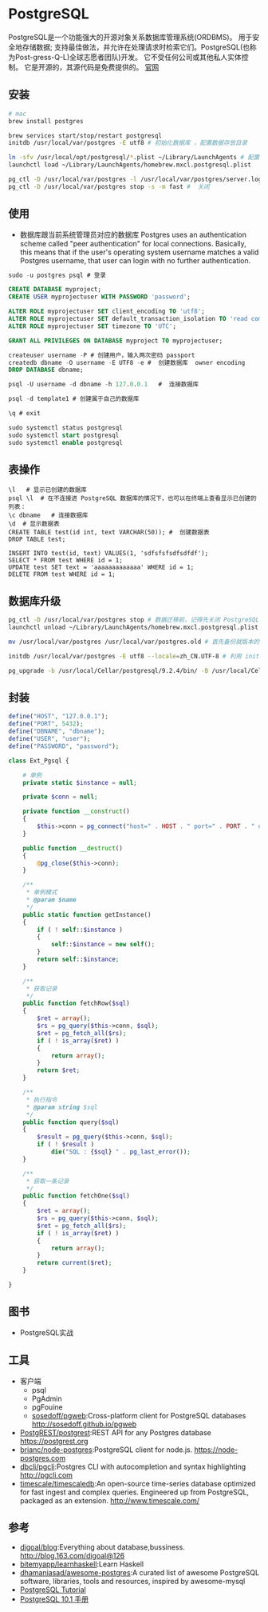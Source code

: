 # PostgreSQL

PostgreSQL是一个功能强大的开源对象关系数据库管理系统(ORDBMS)。 用于安全地存储数据; 支持最佳做法，并允许在处理请求时检索它们。PostgreSQL(也称为Post-gress-Q-L)全球志愿者团队)开发。 它不受任何公司或其他私人实体控制。 它是开源的，其源代码是免费提供的。 [官网](https://www.postgresql.org/)

## 安装

```sh
# mac
brew install postgres

brew services start/stop/restart postgresql
initdb /usr/local/var/postgres -E utf8 # 初始化数据库 ，配置数据存放目录

ln -sfv /usr/local/opt/postgresql/*.plist ~/Library/LaunchAgents # 配置自启动
launchctl load ~/Library/LaunchAgents/homebrew.mxcl.postgresql.plist

pg_ctl -D /usr/local/var/postgres -l /usr/local/var/postgres/server.log start #  启动 deamon
pg_ctl -D /usr/local/var/postgres stop -s -m fast #  关闭
```

## 使用

* 数据库跟当前系统管理员对应的数据库 Postgres uses an authentication scheme called "peer authentication" for local connections. Basically, this means that if the user's operating system username matches a valid Postgres username, that user can login with no further authentication.

```sql
sudo -u postgres psql # 登录

CREATE DATABASE myproject;
CREATE USER myprojectuser WITH PASSWORD 'password';

ALTER ROLE myprojectuser SET client_encoding TO 'utf8';
ALTER ROLE myprojectuser SET default_transaction_isolation TO 'read committed';
ALTER ROLE myprojectuser SET timezone TO 'UTC';

GRANT ALL PRIVILEGES ON DATABASE myproject TO myprojectuser;

createuser username -P # 创建用户，输入两次密码 passport
createdb dbname -O username -E UTF8 -e #  创建数据库  owner encoding
DROP DATABASE dbname;

psql -U username -d dbname -h 127.0.0.1   #  连接数据库

psql -d template1 # 创建属于自己的数据库

\q # exit

sudo systemctl status postgresql
sudo systemctl start postgresql
sudo systemctl enable postgresql
```

## 表操作

```postgresql
\l   # 显示已创建的数据库
psql \l  # 在不连接进 PostgreSQL 数据库的情况下，也可以在终端上查看显示已创建的列表：
\c dbname   # 连接数据库
\d  # 显示数据表
CREATE TABLE test(id int, text VARCHAR(50)); #  创建数据表
DROP TABLE test;

INSERT INTO test(id, text) VALUES(1, 'sdfsfsfsdfsdfdf');
SELECT * FROM test WHERE id = 1;
UPDATE test SET text = 'aaaaaaaaaaaaa' WHERE id = 1;
DELETE FROM test WHERE id = 1;
```

## 数据库升级

```sh
pg_ctl -D /usr/local/var/postgres stop # 数据迁移前，记得先关闭 PostgreSQL 的 postmaster 服务
launchctl unload ~/Library/LaunchAgents/homebrew.mxcl.postgresql.plist # Mac 下也可以这样关闭：

mv /usr/local/var/postgres /usr/local/var/postgres.old # 首先备份就版本的数据（默认是在 /usr/local/var/postgres 目录)

initdb /usr/local/var/postgres -E utf8 --locale=zh_CN.UTF-8 # 利用 initdb 命令再初始一个数据库文件：

pg_upgrade -b /usr/local/Cellar/postgresql/9.2.4/bin/ -B /usr/local/Cellar/postgresql/9.3.1/bin/ -d /usr/local/var/postgres.old -D /usr/local/var/postgres -v
```

## 封装

```php
define("HOST", "127.0.0.1");
define("PORT", 5432);
define("DBNAME", "dbname");
define("USER", "user");
define("PASSWORD", "password");

class Ext_Pgsql {

    # 单例
    private static $instance = null;

    private $conn = null;

    private function __construct()
    {
        $this->conn = pg_connect("host=" . HOST . " port=" . PORT . " dbname=" . DBNAME . " user=" . USER . " password=" . PASSWORD) or die('Connect Failed : '. pg_last_error());
    }

    public function __destruct()
    {
        @pg_close($this->conn);
    }

    /**
     * 单例模式
     * @param $name
     */
    public static function getInstance()
    {
        if ( ! self::$instance )
        {
            self::$instance = new self();
        }
        return self::$instance;
    }

    /**
     * 获取记录
     */
    public function fetchRow($sql)
    {
        $ret = array();
        $rs = pg_query($this->conn, $sql);
        $ret = pg_fetch_all($rs);
        if ( ! is_array($ret) )
        {
            return array();
        }
        return $ret;
    }

    /**
     * 执行指令
     * @param string $sql
     */
    public function query($sql)
    {
        $result = pg_query($this->conn, $sql);
        if ( ! $result )
            die("SQL : {$sql} " . pg_last_error());
    }

    /**
     * 获取一条记录
     */
    public function fetchOne($sql)
    {
        $ret = array();
        $rs = pg_query($this->conn, $sql);
        $ret = pg_fetch_all($rs);
        if ( ! is_array($ret) )
        {
            return array();
        }
        return current($ret);
    }

}
```

## 图书

* PostgreSQL实战

## 工具

* 客户端
    - psql
    - PgAdmin
    - pgFouine
    - [sosedoff/pgweb](https://github.com/sosedoff/pgweb):Cross-platform client for PostgreSQL databases http://sosedoff.github.io/pgweb
* [PostgREST/postgrest](https://github.com/PostgREST/postgrest):REST API for any Postgres database https://postgrest.org
* [brianc/node-postgres](https://github.com/brianc/node-postgres):PostgreSQL client for node.js. https://node-postgres.com
* [dbcli/pgcli](https://github.com/dbcli/pgcli):Postgres CLI with autocompletion and syntax highlighting http://pgcli.com
* [timescale/timescaledb](https://github.com/timescale/timescaledb):An open-source time-series database optimized for fast ingest and complex queries. Engineered up from PostgreSQL, packaged as an extension. http://www.timescale.com/

## 参考

* [digoal/blog](https://github.com/digoal/blog):Everything about database,bussiness. http://blog.163.com/digoal@126
* [bitemyapp/learnhaskell](https://github.com/bitemyapp/learnhaskell):Learn Haskell
* [dhamaniasad/awesome-postgres](https://github.com/dhamaniasad/awesome-postgres):A curated list of awesome PostgreSQL software, libraries, tools and resources, inspired by awesome-mysql
* [PostgreSQL Tutorial](http://www.postgresqltutorial.com/)
* [PostgreSQL 10.1 手册](http://www.postgres.cn/docs/10/)
